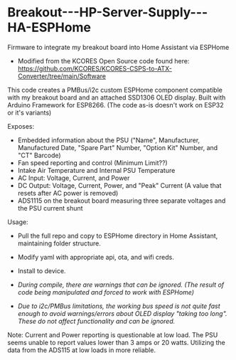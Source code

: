 # Breakout---HP-Server-Supply---HA-ESPHome
Firmware to integrate my breakout board into Home Assistant via ESPHome
- Modified from the KCORES Open Source code found here:
  https://github.com/KCORES/KCORES-CSPS-to-ATX-Converter/tree/main/Software

This code creates a PMBus/i2c custom ESPHome component compatible with my breakout board and an attached SSD1306 OLED display. Built with Arduino Framework for ESP8266. (The code as-is doesn't work on ESP32 or it's variants)

Exposes:
 - Embedded information about the PSU ("Name", Manufacturer, Manufactured Date, "Spare Part" Number, "Option Kit" Number, and "CT" Barcode)
 - Fan speed reporting and control (Minimum Limit??)
 - Intake Air Temperature and Internal PSU Temperature
 - AC Input: Voltage, Current, and Power
 - DC Output: Voltage, Current, Power, and "Peak" Current (A value that resets after AC power is removed)
 - ADS1115 on the breakout board measuring three separate voltages and the PSU current shunt

Usage:
 - Pull the full repo and copy to ESPHome directory in Home Assistant, maintaining folder structure. 
 - Modify yaml with appropriate api, ota, and wifi creds.
 - Install to device.

 - *During compile, there are warnings that can be ignored. (The result of code being manipulated and forced to work with ESPHome)*
 - *Due to i2c/PMBus limitations, the working bus speed is not quite fast enough to avoid warnings/errors about OLED display "taking too long". These do not affect functionality and can be ignored.*

Note: Current and Power reporting is questionable at low load. The PSU seems unable to report values lower than 3 amps or 20 watts. Utilizing the data from the ADS115 at low loads in more reliable.
